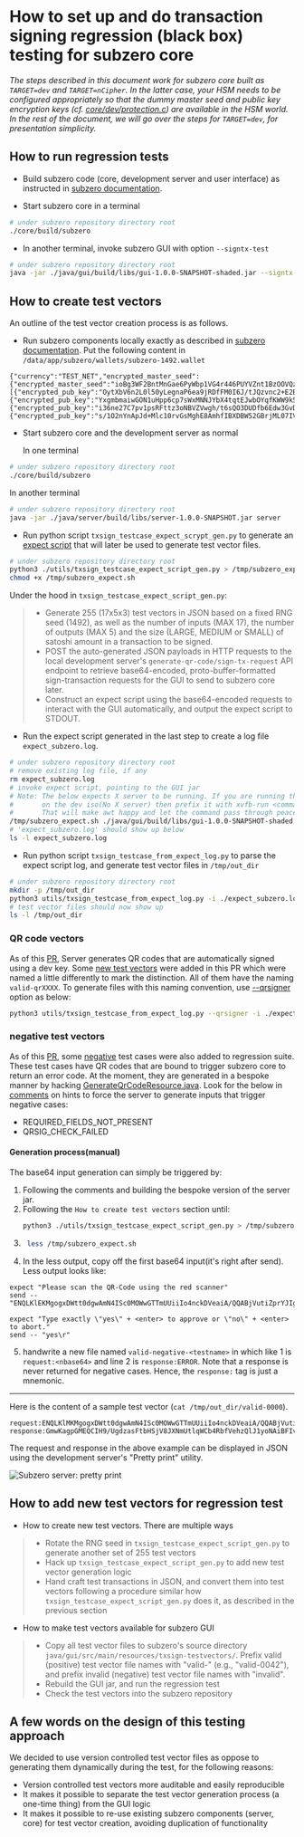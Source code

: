 # How to set up and do transaction signing regression (black box) testing for subzero core

*The steps described in this document work for subzero core built as
`TARGET=dev` and `TARGET=nCipher`. In the latter case, your HSM needs to be
configured appropriately so that the dummy master seed and public key
encryption keys (cf.
[core/dev/protection.c](https://github.com/square/subzero/blob/3d96ba033ad4aba2bceef20ec2dac5de4499efa7/core/src/dev/protection.c#L16-L25))
are available in the HSM world. In the rest of the document, we will go over
the steps for `TARGET=dev`, for presentation simplicity.*

## How to run regression tests

- Build subzero code (core, development server and user interface) as
instructed in [subzero documentation](./running_without_hsm.md).

- Start subzero core in a terminal

```bash
# under subzero repository directory root
./core/build/subzero
```

- In another terminal, invoke subzero GUI with option `--signtx-test`

```bash
# under subzero repository directory root
java -jar ./java/gui/build/libs/gui-1.0.0-SNAPSHOT-shaded.jar --signtx-test
```

## How to create test vectors

An outline of the test vector creation process is as follows.

- Run subzero components locally exactly as described in [subzero
documentation](https://subzero.readthedocs.io/en/master/running_without_hsm/).
Put the following content in `/data/app/subzero/wallets/subzero-1492.wallet`

```no-highlight
{"currency":"TEST_NET","encrypted_master_seed":{"encrypted_master_seed":"ioBg3WF2BntMnGae6PyWbp1VG4r446PUYVZnt1BzOOVQzHy3XeaqmBXS6tMbE9fsB0sR+Vi9xPgJcayN2uJsJNjEw7S77h9oUUpu0zWrYvl6iRAI4fcezOxbRcc="},"encrypted_pub_keys":[{"encrypted_pub_key":"OytXbV6n2L0l50yLegnaP6ea9jRDfFM0I6J/tJQzvnc2+E2Bleqvh4ZaIoTd7Nm6j9XRag1WYni/K0uoek/0rLnLNGZbrrQLNt5lkfTTcMZ72mEKTRkvRWbJwd8H+p86GLqSqgvofDSE5E5EkgYGhIGSkFy8dLpXK4jpYxAQGrIQ2tNeXKKw2nNPOQ=="},{"encrypted_pub_key":"YxgmbmaiwGON1uHpp6cp7sWxMNNJYbX4tqtEJwbOYqfKWW9k56V/uguQrliIwaG2X7ca6VJ01YQiiMdJciQzb3w182R/HsGiYYdMuHP0PNjVk9ScYby38ofTUfjW8ihUFFjM6FSs7WzZAFCuQ04bNNATuGfdXQK8pgoCHKWKTJ2c3alaZvIauwzkfQ=="},{"encrypted_pub_key":"i36ne27C7pv1psRFttz3oNBVZVwgh/t6sQO3DUDfb6Edw3GvDAea3oPQ3Fm5No3JBWp5/SARPva29lPdi4X4mz+qde2nPYMvIJtW0ndAUGU2kw9dhzVY/FZ8XGnIH33otuKE2i+HxOYwxk6+EqS1WEoWEqRe2LO8h1DTg9GsYzzTyjSj2OKIOGc02A=="},{"encrypted_pub_key":"s/1O2nYnApJd+Mlc10rvGsMghE8AmhfIBXDBW52GBrjML07IVF3pZsgPKt4mLpsf2aUcHYn4P276jrdN1rCCxlkz1haxZawNOD0RUdocg5/h6GjaeOqJVxI6hgD3xqJRT+8e2OjVLwJWSmwbX2ckeKz+u76bFNxiCP2g+UCT94s8amrAeQTLXwF9lg=="}]}
```

- Start subzero core and the development server as normal

  In one terminal

```bash
# under subzero repository directory root
./core/build/subzero
```

  In another terminal

```bash
# under subzero repository directory root
java -jar ./java/server/build/libs/server-1.0.0-SNAPSHOT.jar server
```

- Run python script `txsign_testcase_expect_scrypt_gen.py` to generate an
[expect script](https://core.tcl-lang.org/expect/index) that will later be
used to generate test vector files.

```bash
# under subzero repository directory root
python3 ./utils/txsign_testcase_expect_script_gen.py > /tmp/subzero_expect.sh
chmod +x /tmp/subzero_expect.sh
```

Under the hood in `txsign_testcase_expect_script_gen.py`:

>   - Generate 255 (17x5x3) test vectors in JSON based on a fixed RNG seed
>   (1492), as well as the number of inputs (MAX 17), the number of outputs
>   (MAX 5) and the size (LARGE, MEDIUM or SMALL) of satoshi amount in a
>   transaction to be signed.
>   - POST the auto-generated JSON payloads in HTTP requests to the local
>   development server's `generate-qr-code/sign-tx-request` API endpoint to
>   retrieve base64-encoded, proto-buffer-formatted sign-transaction requests
>   for the GUI to send to subzero core later.
>   - Construct an expect script using the base64-encoded requests to
>   interact with the GUI automatically, and output the expect script to
>   STDOUT.

- Run the expect script generated in the last step to create a log file
`expect_subzero.log`.

```bash
# under subzero repository directory root
# remove existing log file, if any
rm expect_subzero.log
# invoke expect script, pointing to the GUI jar
# Note: The below expects X server to be running. If you are running this
#       on the dev iso(No X server) then prefix it with xvfb-run <command>. 
#       That will make awt happy and let the command pass through peacefully!
/tmp/subzero_expect.sh ./java/gui/build/libs/gui-1.0.0-SNAPSHOT-shaded.jar
# 'expect_subzero.log' should show up below
ls -l expect_subzero.log
```

- Run python script `txsign_testcase_from_expect_log.py` to parse the
expect script log, and generate test vector files in `/tmp/out_dir`

```bash
# under subzero repository directory root
mkdir -p /tmp/out_dir
python3 utils/txsign_testcase_from_expect_log.py -i ./expect_subzero.log -o /tmp/out_dir
# test vector files should now show up
ls -l /tmp/out_dir
```
### QR code vectors
As of this [PR](https://github.com/square/subzero/pull/410), Server generates QR codes that are automatically signed using a dev key.
Some [new test vectors](https://github.com/square/subzero/blob/master/java/gui/src/main/resources/txsign-testvectors/valid-qr0000) were added in this PR which were named a little differently to mark the distinction.
All of them have the naming `valid-qrXXXX`.
To generate files with this naming convention, use [--qrsigner](https://github.com/square/subzero/blob/f2537251eb28bf5ba70170d880e0915144d407a3/utils/txsign_testcase_from_expect_log.py#L52) option as below:
```bash
python3 utils/txsign_testcase_from_expect_log.py --qrsigner -i ./expect_subzero.log -o /tmp/out_dir
```
### negative test vectors
As of this [PR](https://github.com/square/subzero/pull/417), some [negative](https://github.com/square/subzero/blob/master/java/gui/src/main/resources/txsign-testvectors/valid-negative_bad_qrsignature) test cases were also added to regression suite.
These test cases have QR codes that are bound to trigger subzero core to return an error code.
At the moment, they are generated in a bespoke manner by hacking [GenerateQrCodeResource.java](https://github.com/square/subzero/blob/f2537251eb28bf5ba70170d880e0915144d407a3/java/server/src/main/java/com/squareup/subzero/server/resources/GenerateQrCodeResource.java#L157).
Look for the below in [comments](https://github.com/square/subzero/blob/f2537251eb28bf5ba70170d880e0915144d407a3/java/server/src/main/java/com/squareup/subzero/server/resources/GenerateQrCodeResource.java#L157) on hints to force the server to generate inputs that trigger
negative cases:
- REQUIRED_FIELDS_NOT_PRESENT
- QRSIG_CHECK_FAILED

#### Generation process(manual)
The base64 input generation can simply be triggered by:
1. Following the comments and building the bespoke version of the server jar.
2. Following the `How to create test vectors` section until:
    ```bash
    python3 ./utils/txsign_testcase_expect_script_gen.py > /tmp/subzero_expect.sh
    ```
3. ```bash
    less /tmp/subzero_expect.sh
   ```
4. In the less output, copy off the first base64 input(it's right after send). Less output looks like:
  ```
  expect "Please scan the QR-Code using the red scanner"
  send -- "ENQLKlEKMgogxDWtt0dgwAmN4ISc0MOWwGTTmUUiiIo4nckDVeaiA/QQABjVutiZprYJIgQQABgGEhAIh6nDxsznCBACGgQQABgDIgApAAAAAAAAAAA6VhDUCypRCjIKIMQ1rbdHYMAJjeCEnNDDlsBk05lFIoiKOJ3JA1XmogP0EAAY1brYmaa2CSIEEAAYBhIQCIepw8bM5wgQAhoEEAAYAyIAKQAAAAAAAAAAQkIKQL3apd5VJgNv/2Z2/nJfu+taixWignWVsfn2fKvpViy/PDFkfgSK4ob6afOsSWpXFQVUPFgFROrowcfgjkbcF7g=\r"

  expect "Type exactly \"yes\" + <enter> to approve or \"no\" + <enter> to abort."
  send -- "yes\r"
  ```
5. handwrite a new file named `valid-negative-<testname>` in which like 1 is `request:<nbase64>` and line 2 is `response:ERROR`.
   Note that a response is never returned for negative cases. Hence, the `response:` tag is just a mnemonic. 


******
Here is the content of a sample test vector (`cat /tmp/out_dir/valid-0000`).

```no-highlight
request:ENQLKlMKMgogxDWtt0dgwAmN4ISc0MOWwGTTmUUiiIo4nckDVeaiA/QQABjVutiZprYJIgQQABgGEhAIh6nDxsznCBACGgQQABgDGAAiACkAAAAAAAAAAA==
response:GmwKagpGMEQCIH9/UgdzasFtbHSjV8JXNmUtlqWCb4RbfVehzQlJ1yoNAiBFIvAVeuXCEDCubBygIz1xWrfY0f+o3gV7QAUH44wqkRIggyGhJCTpuwc9nmvbRzbdsOGZ5NDOzJTTjJCDJgn7/os=
```

The request and response in the above example can be displayed in JSON using
the development server's "Pretty print" utility.

![Subzero server: pretty print](./subzero-server-pprint.png)

## How to add new test vectors for regression test

- How to create new test vectors. There are multiple ways

>  - Rotate the RNG seed in `txsign_testcase_expect_script_gen.py` to
>  generate another set of 255 test vectors
>  - Hack up `txsign_testcase_expect_script_gen.py` to add new test vector
>  generation logic
>  - Hand craft test transactions in JSON, and convert them into test vectors
>  following a procedure similar how `txsign_testcase_expect_script_gen.py`
>  does it, as described in the previous section

- How to make test vectors available for subzero GUI

>  - Copy all test vector files to subzero's source directory
>  `java/gui/src/main/resources/txsign-testvectors/`. Prefix valid (positive)
>  test vector file names with "valid-" (e.g., "valid-0042"), and prefix invalid
>  (negative) test vector file names with "invalid".
>  - Rebuild the GUI jar, and run the regression test
>  - Check the test vectors into the subzero repository

## A few words on the design of this testing approach

We decided to use version controlled test vector files as oppose to
generating them dynamically during the test, for the following reasons:

- Version controlled test vectors more auditable and easily reproducible
- It makes it possible to separate the test vector generation process (a
one-time thing) from the GUI logic
- It makes it possible to re-use existing subzero components (server, core)
for test vector creation, avoiding duplication of functionality
